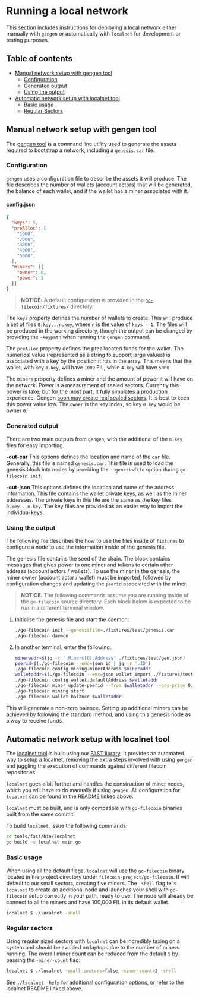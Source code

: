 # Running a local network

This section includes instructions for deploying a local network either manually with `gengen` or automatically with `localnet` for development or testing purposes.

## Table of contents

 - [Manual network setup with gengen tool](#manual-network-setup-with-gengen-tool)
    - [Configuration](#configuration)
    - [Generated output](#generated-output)
    - [Using the output](#using-the-output)
  - [Automatic network setup with localnet tool](#automatic-network-setup-with-localnet-tool)
    - [Basic usage](#basic-usage)
    - [Regular Sectors](#regular-sectors)


## Manual network setup with gengen tool

The [gengen tool](https://github.com/filecoin-project/go-filecoin/blob/master/tools/gengen/README.md) is a command line utility used to generate the assets required to bootstrap a network, including a `genesis.car` file.

### Configuration

`gengen` uses a configuration file to describe the assets it will produce. The file describes the number of wallets (account actors) that will be generated, the balance of each wallet, and if the wallet has a miner associated with it.

#### config.json

```json
{
  "keys": 5,
  "preAlloc": [
    "1000",
    "2000",
    "3000",
    "4000",
    "5000",
  ],
  "miners": [{
    "owner": 0,
    "power": 1
  }]
}
```

  > **NOTICE:** A default configuration is provided in the [`go-filecoin/fixtures/`](https://github.com/filecoin-project/go-filecoin/blob/master/fixtures/setup.json) directory.

The `keys` property defines the number of wallets to create. This will produce a set of files `0.key...n.key`, where `n` is the value of `keys - 1`. The files will be produced in the working directory, though the output can be changed by providing the `-keypath` when running the `gengen` command.

The `preAlloc` property defines the preallocated funds for the wallet. The numerical value (represented as a string to support large values) is associated with a key by the position it has in the array. This means that the wallet, with key `0.key`, will have `1000` FIL, while `4.key` will have `5000`.

The `miners` property defines a miner and the amount of power it will have on the network. Power is a measurement of sealed sectors. Currently this power is fake; but for the most part, it fully simulates a production experience. Gengen [soon may create real sealed sectors](https://github.com/filecoin-project/go-filecoin/issues/2270). It is best to keep this power value low. The `owner` is the key index, so key `0.key` would be owner `0`.

### Generated output

There are two main outputs from `gengen`, with the additional of the `n.key` files for easy importing.

**-out-car**
This options defines the location and name of the `car` file. Generally, this file is named `genesis.car`. This file is used to load the genesis block into nodes by providing the `--genesisfile` option during `go-filecoin init`.

**-out-json**
This options defines the location and name of the address information. This file contains the wallet private keys, as well as the miner addresses. The private keys in this file are the same as the key files `0.key...n.key`. The key files
are provided as an easier way to import the individual keys.

### Using the output

The following file describes the how to use the files inside of `fixtures` to configure a node to use the information inside of the genesis file.

The genesis file contains the seed of the chain. The block contains messages that gives power to one miner and tokens to certain other address (account actors / wallets). To use the miner in the genesis, the miner owner (account actor / wallet) must be imported, followed by configuration changes and updating the `peerid` associated with the miner.

 > **NOTICE:** The following commands assume you are running inside of the `go-filecoin` source directory. Each block below is expected to be run in a different terminal window.

1. Initialise the genesis file and start the daemon:
    ```sh
    ./go-filecoin init --genesisfile=./fixtures/test/genesis.car
    ./go-filecoin daemon
    ```

2. In another terminal, enter the following:

    ```sh
    mineraddr=$(jq -r '.Miners[0].Address' ./fixtures/test/gen.json)
    peerid=$(./go-filecoin --enc=json id | jq -r '.ID')
    ./go-filecoin config mining.minerAddress $mineraddr
    walletaddr=$(./go-filecoin --enc=json wallet import ./fixtures/test/0.key | jq -r '.Addresses[0]')
    ./go-filecoin config wallet.defaultAddress $walletaddr
    ./go-filecoin miner update-peerid --from $walletaddr --gas-price 0.001 --gas-limit=300 $mineraddr $peerid
    ./go-filecoin mining start
    ./go-filecoin wallet balance $walletaddr
    ```

This will generate a non-zero balance. Setting up additional miners can be achieved by following the standard method, and using this genesis node as a way to receive funds.

## Automatic network setup with localnet tool

The [localnet tool](https://github.com/filecoin-project/go-filecoin/tree/master/tools/fast/bin/localnet) is built using our [FAST library](https://github.com/filecoin-project/go-filecoin/tree/master/tools/fast). It provides an automated way to setup a localnet, removing the extra steps involved with using `gengen` and juggling the execution of commands against different filecoin repositories.

`localnet` goes a bit further and handles the construction of miner nodes, which you will have to do manually if using `gengen`. All configuration for `localnet` can be found in the README linked above.

`localnet` must be built, and is only compatible with `go-filecoin` binaries built from the same commit. 

To build `localnet`, issue the following commands:

```sh
cd tools/fast/bin/localnet
go build -o localnet main.go
```

### Basic usage
When using all the default flags, `localnet` will use the `go-filecoin` binary located in the project directory under `filecoin-project/go-filecoin`. It will default to our small sectors, creating five miners. The `-shell` flag tells `localnet` to create an additional node and launches your shell with `go-filecoin` setup correctly in your path, ready to use. The node will already be connect to all the miners and have 100,000 FIL in its default wallet.

```sh
localnet $ ./localnet -shell
```

### Regular sectors
Using regular sized sectors with `localnet` can be incredibly taxing on a system and should be avoided
on laptops due to the number of miners running. The overall miner count can be reduced from the default `5` by passing the `-miner-count` flag:

```sh
localnet $ ./localnet -small-sectors=false -miner-count=2 -shell
```

See `./localnet -help` for additional configuration options, or refer to the localnet README linked above.
